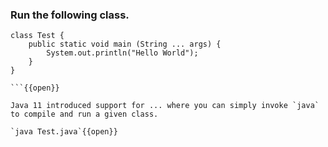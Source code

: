 

### Run the following class.

```
class Test {
	public static void main (String ... args) {
		System.out.println("Hello World");
	}
}

```{{open}}

Java 11 introduced support for ... where you can simply invoke `java` to compile and run a given class.

`java Test.java`{{open}}


